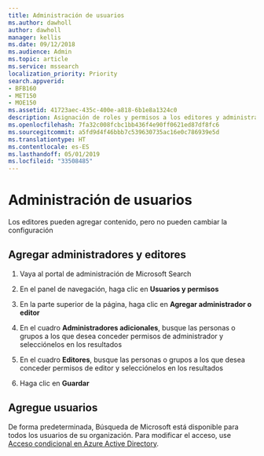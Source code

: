 ```yaml
---
title: Administración de usuarios
ms.author: dawholl
author: dawholl
manager: kellis
ms.date: 09/12/2018
ms.audience: Admin
ms.topic: article
ms.service: mssearch
localization_priority: Priority
search.appverid:
- BFB160
- MET150
- MOE150
ms.assetid: 41723aec-435c-400e-a818-6b1e8a1324c0
description: Asignación de roles y permisos a los editores y administradores de Búsqueda de Microsoft
ms.openlocfilehash: 7fa32c008fcbc1bb436f4e90ff0621ed87df8fc6
ms.sourcegitcommit: a5fd9d4f46bbb7c539630735ac16e0c786939e5d
ms.translationtype: HT
ms.contentlocale: es-ES
ms.lasthandoff: 05/01/2019
ms.locfileid: "33508485"
---
```

# <a name="manage-users"></a>Administración de usuarios

Los editores pueden agregar contenido, pero no pueden cambiar la configuración
  
## <a name="add-admins-and-editors"></a>Agregar administradores y editores

1. Vaya al portal de administración de Microsoft Search
    
2. En el panel de navegación, haga clic en **Usuarios y permisos**
    
3. En la parte superior de la página, haga clic en **Agregar administrador o editor**
    
4. En el cuadro **Administradores adicionales**, busque las personas o grupos a los que desea conceder permisos de administrador y selecciónelos en los resultados 
    
5. En el cuadro **Editores**, busque las personas o grupos a los que desea conceder permisos de editor y selecciónelos en los resultados 
    
6. Haga clic en **Guardar**
    
## <a name="add-users"></a>Agregue usuarios

De forma predeterminada, Búsqueda de Microsoft está disponible para todos los usuarios de su organización. Para modificar el acceso, use [Acceso condicional en Azure Active Directory](https://docs.microsoft.com/es-ES/azure/active-directory/conditional-access/overview).